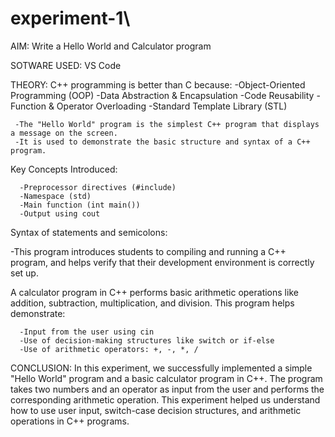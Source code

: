 # experiment-1\
AIM:
Write a Hello World and Calculator program

SOTWARE USED:
VS Code

THEORY:
C++ programming is better than C because:
       -Object-Oriented Programming (OOP)
       -Data Abstraction & Encapsulation
       -Code Reusability
       -Function & Operator Overloading
       -Standard Template Library (STL)


     -The "Hello World" program is the simplest C++ program that displays a message on the screen. 
     -It is used to demonstrate the basic structure and syntax of a C++ program.

Key Concepts Introduced:

      -Preprocessor directives (#include)
      -Namespace (std)
      -Main function (int main())
      -Output using cout

Syntax of statements and semicolons:

  -This program introduces students to compiling and running a C++ program, and helps verify that their development environment is correctly set up.


A calculator program in C++ performs basic arithmetic operations like addition, subtraction, multiplication, and division. This program helps demonstrate:

      -Input from the user using cin
      -Use of decision-making structures like switch or if-else
      -Use of arithmetic operators: +, -, *, /

CONCLUSION:
In this experiment, we successfully implemented a simple "Hello World" program and a  basic calculator program in C++. The program takes two numbers and an operator as input from the user and performs the corresponding arithmetic operation. This experiment helped us understand how to use user input, switch-case decision structures, and arithmetic operations in C++ programs.
